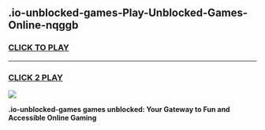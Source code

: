 
## .io-unblocked-games-Play-Unblocked-Games-Online-nqggb
<h3>
<a href="https://premium76.site?title=.io-unblocked-games&ref=24A">CLICK TO PLAY</a></h3>
<hr>

<h3>
<a href="https://premium76.site?title=.io-unblocked-games&ref=24A">CLICK 2 PLAY</a>
  
</h3>

<a href="https://premium76.site?title=.io-unblocked-games&ref=24A"><img src="https://clearcache.store/games.png"></a>


**.io-unblocked-games games unblocked: Your Gateway to Fun and Accessible Online Gaming**

